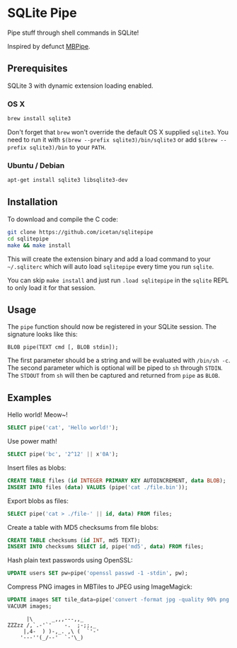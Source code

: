 # SQLite Pipe

Pipe stuff through shell commands in SQLite!

Inspired by defunct
[MBPipe](https://github.com/mapbox/node-mbtiles/wiki/Post-processing-MBTiles-with-MBPipe).

## Prerequisites

SQLite 3 with dynamic extension loading enabled.

### OS X

```sh
brew install sqlite3
```

Don't forget that `brew` won't override the default OS X supplied `sqlite3`. You need
to run it with `$(brew --prefix sqlite3)/bin/sqlite3` or add `$(brew --prefix
sqlite3)/bin` to your `PATH`.

### Ubuntu / Debian

```sh
apt-get install sqlite3 libsqlite3-dev
```

## Installation

To download and compile the C code:

```sh
git clone https://github.com/icetan/sqlitepipe
cd sqlitepipe
make && make install
```

This will create the extension binary and add a load command to your
`~/.sqliterc` which will auto load `sqlitepipe` every time you run `sqlite`.

You can skip `make install` and just run `.load sqlitepipe` in the `sqlite`
REPL to only load it for that session.

## Usage

The `pipe` function should now be registered in your SQLite session. The
signature looks like this:

```
BLOB pipe(TEXT cmd [, BLOB stdin]);
```

The first parameter should be a string and will be evaluated with `/bin/sh -c`.
The second parameter which is optional will be piped to `sh` through `STDIN`.
The `STDOUT` from `sh` will then be captured and returned from `pipe` as `BLOB`.

## Examples

Hello world! Meow~!

```sql
SELECT pipe('cat', 'Hello world!');
```

Use power math!

```sql
SELECT pipe('bc', '2^12' || x'0A');
```

Insert files as blobs:

```sql
CREATE TABLE files (id INTEGER PRIMARY KEY AUTOINCREMENT, data BLOB);
INSERT INTO files (data) VALUES (pipe('cat ./file.bin'));
```

Export blobs as files:

```sql
SELECT pipe('cat > ./file-' || id, data) FROM files;
```

Create a table with MD5 checksums from file blobs:

```sql
CREATE TABLE checksums (id INT, md5 TEXT);
INSERT INTO checksums SELECT id, pipe('md5', data) FROM files;
```

Hash plain text passwords using OpenSSL:

```sql
UPDATE users SET pw=pipe('openssl passwd -1 -stdin', pw);
```

Compress PNG images in MBTiles to JPEG using ImageMagick:

```sql
UPDATE images SET tile_data=pipe('convert -format jpg -quality 90% png:- jpg:-', tile_data);
VACUUM images;
```


```
      |\      _,,,---,,_
ZZZzz /,`.-'`'    -.  ;-;;,_
     |,4-  ) )-,_. ,\ (  `'-'
    '---''(_/--'  `-'\_)
```
